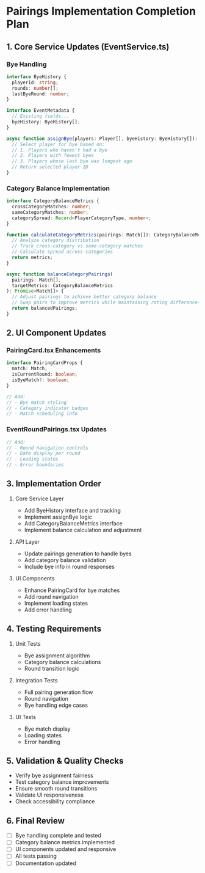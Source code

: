 # Pairings Implementation Completion Plan

## 1. Core Service Updates (EventService.ts)

### Bye Handling
```typescript
interface ByeHistory {
  playerId: string;
  rounds: number[];
  lastByeRound: number;
}

interface EventMetadata {
  // Existing fields...
  byeHistory: ByeHistory[];
}

async function assignBye(players: Player[], byeHistory: ByeHistory[]): Promise<string> {
  // Select player for bye based on:
  // 1. Players who haven't had a bye
  // 2. Players with fewest byes
  // 3. Players whose last bye was longest ago
  // Return selected player ID
}
```

### Category Balance Implementation
```typescript
interface CategoryBalanceMetrics {
  crossCategoryMatches: number;
  sameCategoryMatches: number;
  categorySpread: Record<PlayerCategoryType, number>;
}

function calculateCategoryMetrics(pairings: Match[]): CategoryBalanceMetrics {
  // Analyze category distribution
  // Track cross-category vs same-category matches
  // Calculate spread across categories
  return metrics;
}

async function balanceCategoryPairings(
  pairings: Match[],
  targetMetrics: CategoryBalanceMetrics
): Promise<Match[]> {
  // Adjust pairings to achieve better category balance
  // Swap pairs to improve metrics while maintaining rating differences
  return balancedPairings;
}
```

## 2. UI Component Updates

### PairingCard.tsx Enhancements
```typescript
interface PairingCardProps {
  match: Match;
  isCurrentRound: boolean;
  isByeMatch?: boolean;
}

// Add:
// - Bye match styling
// - Category indicator badges
// - Match scheduling info
```

### EventRoundPairings.tsx Updates
```typescript
// Add:
// - Round navigation controls
// - Date display per round
// - Loading states
// - Error boundaries
```

## 3. Implementation Order

1. Core Service Layer
   - Add ByeHistory interface and tracking
   - Implement assignBye logic
   - Add CategoryBalanceMetrics interface
   - Implement balance calculation and adjustment

2. API Layer
   - Update pairings generation to handle byes
   - Add category balance validation
   - Include bye info in round responses

3. UI Components
   - Enhance PairingCard for bye matches
   - Add round navigation
   - Implement loading states
   - Add error handling

## 4. Testing Requirements

1. Unit Tests
   - Bye assignment algorithm
   - Category balance calculations
   - Round transition logic

2. Integration Tests
   - Full pairing generation flow
   - Round navigation
   - Bye handling edge cases

3. UI Tests
   - Bye match display
   - Loading states
   - Error handling

## 5. Validation & Quality Checks

- Verify bye assignment fairness
- Test category balance improvements
- Ensure smooth round transitions
- Validate UI responsiveness
- Check accessibility compliance

## 6. Final Review

- [ ] Bye handling complete and tested
- [ ] Category balance metrics implemented
- [ ] UI components updated and responsive
- [ ] All tests passing
- [ ] Documentation updated